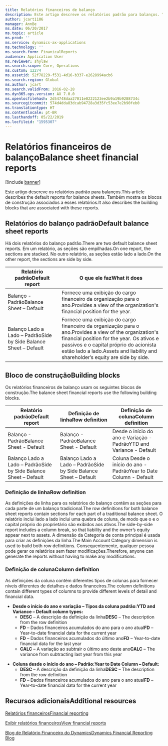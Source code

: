 ```yaml
---
title: Relatórios financeiros de balanço
description: Este artigo descreve os relatórios padrão para balanços. Também mostra os blocos de construção associados a esses relatórios.
author: jcart1106
manager: AnnBe
ms.date: 06/20/2017
ms.topic: article
ms.prod: ''
ms.service: dynamics-ax-applications
ms.technology: ''
ms.search.form: FinanicalReports
audience: Application User
ms.reviewer: shylaw
ms.search.scope: Core, Operations
ms.custom: 12274
ms.assetid: 52f78229-f531-4d16-b337-e2628994acb6
ms.search.region: Global
ms.author: jcart
ms.search.validFrom: 2016-02-28
ms.dyn365.ops.version: AX 7.0.0
ms.openlocfilehash: 2d54748daa27011e0222123ee2b9a19b9288734c
ms.sourcegitcommit: 574d4dda83dcab94728a3d35fc53ee7e2b90feb0
ms.translationtype: HT
ms.contentlocale: pt-BR
ms.lasthandoff: 05/22/2019
ms.locfileid: "1595307"
---
```

# <a name="balance-sheet-financial-reports"></a><span data-ttu-id="6d762-104">Relatórios financeiros de balanço</span><span class="sxs-lookup"><span data-stu-id="6d762-104">Balance sheet financial reports</span></span>

[!include [banner](../includes/banner.md)]

<span data-ttu-id="6d762-105">Este artigo descreve os relatórios padrão para balanços.</span><span class="sxs-lookup"><span data-stu-id="6d762-105">This article describes the default reports for balance sheets.</span></span> <span data-ttu-id="6d762-106">Também mostra os blocos de construção associados a esses relatórios.</span><span class="sxs-lookup"><span data-stu-id="6d762-106">It also describes the building blocks that are associated with these reports.</span></span> 

<a name="default-balance-sheet-reports"></a><span data-ttu-id="6d762-107">Relatórios do balanço padrão</span><span class="sxs-lookup"><span data-stu-id="6d762-107">Default balance sheet reports</span></span>
-----------------------------

<span data-ttu-id="6d762-108">Há dois relatórios do balanço padrão.</span><span class="sxs-lookup"><span data-stu-id="6d762-108">There are two default balance sheet reports.</span></span> <span data-ttu-id="6d762-109">Em um relatório, as seções são empilhadas.</span><span class="sxs-lookup"><span data-stu-id="6d762-109">On one report, the sections are stacked.</span></span> <span data-ttu-id="6d762-110">No outro relatório, as seções estão lado a lado.</span><span class="sxs-lookup"><span data-stu-id="6d762-110">On the other report, the sections are side by side.</span></span>

| <span data-ttu-id="6d762-111">Relatório padrão</span><span class="sxs-lookup"><span data-stu-id="6d762-111">Default report</span></span>                       | <span data-ttu-id="6d762-112">O que ele faz</span><span class="sxs-lookup"><span data-stu-id="6d762-112">What it does</span></span>                                                                                                                           |
|--------------------------------------|----------------------------------------------------------------------------------------------------------------------------------------|
| <span data-ttu-id="6d762-113">Balanço - Padrão</span><span class="sxs-lookup"><span data-stu-id="6d762-113">Balance Sheet – Default</span></span>              | <span data-ttu-id="6d762-114">Fornece uma exibição do cargo financeiro da organização para o ano.</span><span class="sxs-lookup"><span data-stu-id="6d762-114">Provides a view of the organization's financial position for the year.</span></span>                                                                 |
| <span data-ttu-id="6d762-115">Balanço Lado a Lado – Padrão</span><span class="sxs-lookup"><span data-stu-id="6d762-115">Side by Side Balance Sheet – Default</span></span> | <span data-ttu-id="6d762-116">Fornece uma exibição do cargo financeiro da organização para o ano.</span><span class="sxs-lookup"><span data-stu-id="6d762-116">Provides a view of the organization's financial position for the year.</span></span> <span data-ttu-id="6d762-117">Os ativos e passivos e o capital próprio do acionista estão lado a lado.</span><span class="sxs-lookup"><span data-stu-id="6d762-117">Assets and liability and shareholder’s equity are side by side.</span></span> |

## <a name="building-blocks"></a><span data-ttu-id="6d762-118">Bloco de construção</span><span class="sxs-lookup"><span data-stu-id="6d762-118">Building blocks</span></span>
<span data-ttu-id="6d762-119">Os relatórios financeiros de balanço usam os seguintes blocos de construção.</span><span class="sxs-lookup"><span data-stu-id="6d762-119">The balance sheet financial reports use the following building blocks.</span></span>

| <span data-ttu-id="6d762-120">Relatório padrão</span><span class="sxs-lookup"><span data-stu-id="6d762-120">Default report</span></span>                       | <span data-ttu-id="6d762-121">Definição de linha</span><span class="sxs-lookup"><span data-stu-id="6d762-121">Row definition</span></span>                       | <span data-ttu-id="6d762-122">Definição de coluna</span><span class="sxs-lookup"><span data-stu-id="6d762-122">Column definition</span></span>             |
|--------------------------------------|--------------------------------------|-------------------------------|
| <span data-ttu-id="6d762-123">Balanço - Padrão</span><span class="sxs-lookup"><span data-stu-id="6d762-123">Balance Sheet - Default</span></span>              | <span data-ttu-id="6d762-124">Balanço - Padrão</span><span class="sxs-lookup"><span data-stu-id="6d762-124">Balance Sheet - Default</span></span>              | <span data-ttu-id="6d762-125">Desde o início do ano e Variação - Padrão</span><span class="sxs-lookup"><span data-stu-id="6d762-125">YTD and Variance - Default</span></span>    |
| <span data-ttu-id="6d762-126">Balanço Lado a Lado – Padrão</span><span class="sxs-lookup"><span data-stu-id="6d762-126">Side by Side Balance Sheet – Default</span></span> | <span data-ttu-id="6d762-127">Balanço Lado a Lado – Padrão</span><span class="sxs-lookup"><span data-stu-id="6d762-127">Side by Side Balance Sheet – Default</span></span> | <span data-ttu-id="6d762-128">Coluna Desde o início do ano - Padrão</span><span class="sxs-lookup"><span data-stu-id="6d762-128">Year to Date Column - Default</span></span> |

### <a name="row-definition"></a><span data-ttu-id="6d762-129">Definição de linha</span><span class="sxs-lookup"><span data-stu-id="6d762-129">Row definition</span></span>

<span data-ttu-id="6d762-130">As definições de linha para os relatórios do balanço contêm as seções para cada parte de um balanço tradicional.</span><span class="sxs-lookup"><span data-stu-id="6d762-130">The row definitions for both balance sheet reports contain sections for each part of a traditional balance sheet.</span></span> <span data-ttu-id="6d762-131">O relatório inclui lado a lado inclui uma quebra de coluna, de modo que o e o capital próprio do proprietário são exibidos aos ativos.</span><span class="sxs-lookup"><span data-stu-id="6d762-131">The side-by-side report includes a column break, so that liability and the owner’s equity appear next to assets.</span></span> <span data-ttu-id="6d762-132">A dimensão da Categoria de conta principal é usada para criar as definições da linha.</span><span class="sxs-lookup"><span data-stu-id="6d762-132">The Main Account Category dimension is used to build both row definitions.</span></span> <span data-ttu-id="6d762-133">Consequentemente, qualquer pessoa pode gerar os relatórios sem fazer modificações.</span><span class="sxs-lookup"><span data-stu-id="6d762-133">Therefore, anyone can generate the reports without having to make any modifications.</span></span>

### <a name="column-definition"></a><span data-ttu-id="6d762-134">Definição de coluna</span><span class="sxs-lookup"><span data-stu-id="6d762-134">Column definition</span></span>

<span data-ttu-id="6d762-135">As definições da coluna contêm diferentes tipos de colunas para fornecer níveis diferentes de detalhes e dados financeiros.</span><span class="sxs-lookup"><span data-stu-id="6d762-135">The column definitions contain different types of columns to provide different levels of detail and financial data.</span></span>

-   <span data-ttu-id="6d762-136">**Desde o início do ano e variação – Tipos da coluna padrão:**</span><span class="sxs-lookup"><span data-stu-id="6d762-136">**YTD and Variance – Default column types:**</span></span>
    -   <span data-ttu-id="6d762-137">**DESC** – A descrição da definição da linha</span><span class="sxs-lookup"><span data-stu-id="6d762-137">**DESC** – The description from the row definition</span></span>
    -   <span data-ttu-id="6d762-138">**FD** – Dados financeiros acumulados do ano para o ano atual</span><span class="sxs-lookup"><span data-stu-id="6d762-138">**FD** – Year-to-date financial data for the current year</span></span>
    -   <span data-ttu-id="6d762-139">**FD** – Dados financeiros acumulados do último ano</span><span class="sxs-lookup"><span data-stu-id="6d762-139">**FD** – Year-to-date financial data for the last year</span></span>
    -   <span data-ttu-id="6d762-140">**CALC** – A variação ao subtrair o último ano deste ano</span><span class="sxs-lookup"><span data-stu-id="6d762-140">**CALC** – The variance from subtracting last year from this year</span></span>

<!-- -->

-   <span data-ttu-id="6d762-141">**Coluna desde o início do ano – Padrão:**</span><span class="sxs-lookup"><span data-stu-id="6d762-141">**Year to Date Column – Default:**</span></span>
    -   <span data-ttu-id="6d762-142">**DESC** – A descrição da definição da linha</span><span class="sxs-lookup"><span data-stu-id="6d762-142">**DESC** – The description from the row definition</span></span>
    -   <span data-ttu-id="6d762-143">**FD** – Dados financeiros acumulados do ano para o ano atual</span><span class="sxs-lookup"><span data-stu-id="6d762-143">**FD** – Year-to-date financial data for the current year</span></span>



<a name="additional-resources"></a><span data-ttu-id="6d762-144">Recursos adicionais</span><span class="sxs-lookup"><span data-stu-id="6d762-144">Additional resources</span></span>
--------

[<span data-ttu-id="6d762-145">Relatórios financeiros</span><span class="sxs-lookup"><span data-stu-id="6d762-145">Financial reporting</span></span>](financial-reporting-getting-started.md)

[<span data-ttu-id="6d762-146">Exibir relatórios financeiros</span><span class="sxs-lookup"><span data-stu-id="6d762-146">View financial reports</span></span>](view-financial-reports.md)

[<span data-ttu-id="6d762-147">Blog de Relatório Financeiro do Dynamics</span><span class="sxs-lookup"><span data-stu-id="6d762-147">Dynamics Financial Reporting Blog</span></span>](https://blogs.msdn.com/b/dynamics_financial_reporting/)



